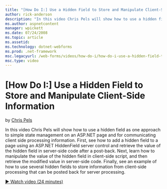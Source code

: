 ```yaml
---
title: "[How Do I:] Use a Hidden Field to Store and Manipulate Client-Side Information | Microsoft Docs"
author: rick-anderson
description: "In this video Chris Pels will show how to use a hidden field as one approach to simple state management on an ASP.NET page and for communicating client side..."
ms.author: aspnetcontent
manager: wpickett
ms.date: 07/24/2008
ms.topic: article
ms.assetid: 
ms.technology: dotnet-webforms
ms.prod: .net-framework
msc.legacyurl: /web-forms/videos/how-do-i/how-do-i-use-a-hidden-field-to-store-and-manipulate-client-side-information
msc.type: video
---
```

[How Do I:] Use a Hidden Field to Store and Manipulate Client-Side Information
====================
by [Chris Pels](https://twitter.com/chrispels)

In this video Chris Pels will show how to use a hidden field as one approach to simple state management on an ASP.NET page and for communicating client side processing information. First, see how to add a hidden field to a page using an ASP.NET HiddenField server control and retrieve the value of the hidden field in server-side code after a post-back. Next, learn how to manipulate the value of the hidden field in client-side script, and then retrieve the modified value in server-side code. Finally, see an example of how to use several hidden fields to store information from client-side processing that can be posted back for server processing.

[&#9654; Watch video (24 minutes)](https://channel9.msdn.com/Blogs/ASP-NET-Site-Videos/how-do-i-use-a-hidden-field-to-store-and-manipulate-client-side-information)